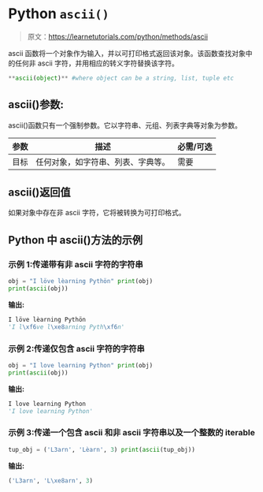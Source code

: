 # Python `ascii()`

> 原文：<https://learnetutorials.com/python/methods/ascii>

ascii 函数将一个对象作为输入，并以可打印格式返回该对象。该函数查找对象中的任何非 ascii 字符，并用相应的转义字符替换该字符。

```py
**ascii(object)** #where object can be a string, list, tuple etc 

```

## ascii()参数:

ascii()函数只有一个强制参数。它以字符串、元组、列表字典等对象为参数。

| 参数 | 描述 | 必需/可选 |
| --- | --- | --- |
| 目标 | 任何对象，如字符串、列表、字典等。 | 需要 |

## ascii()返回值

如果对象中存在非 ascii 字符，它将被转换为可打印格式。

## Python 中 ascii()方法的示例

### 示例 1:传递带有非 ascii 字符的字符串

```py
obj = "I löve lèarning Pythön" print(obj)
print(ascii(obj)) 

```

**输出:**

```py
I löve lèarning Pythön
'I l\xf6ve l\xe8arning Pyth\xf6n' 
```

### 示例 2:传递仅包含 ascii 字符的字符串

```py
obj = "I love learning Python" print(obj)
print(ascii(obj)) 

```

**输出:**

```py
I love learning Python
'I love learning Python' 
```

### 示例 3:传递一个包含 ascii 和非 ascii 字符串以及一个整数的 iterable

```py
tup_obj = ('L3arn', 'Lèarn', 3) print(ascii(tup_obj)) 

```

**输出:**

```py
('L3arn', 'L\xe8arn', 3) 
```